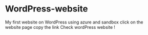 # WordPress-website
My first website on WordPress using azure and sandbox 
click on the website page 
copy the link 
Check wordPress website !
